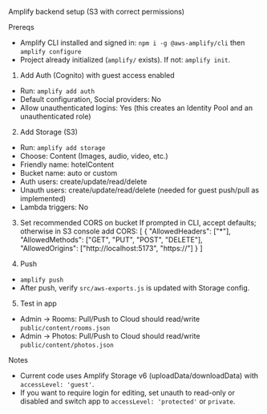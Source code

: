 Amplify backend setup (S3 with correct permissions)

Prereqs
- Amplify CLI installed and signed in: `npm i -g @aws-amplify/cli` then `amplify configure`
- Project already initialized (`amplify/` exists). If not: `amplify init`.

1) Add Auth (Cognito) with guest access enabled
- Run: `amplify add auth`
- Default configuration, Social providers: No
- Allow unauthenticated logins: Yes (this creates an Identity Pool and an unauthenticated role)

2) Add Storage (S3)
- Run: `amplify add storage`
- Choose: Content (Images, audio, video, etc.)
- Friendly name: hotelContent
- Bucket name: auto or custom
- Auth users: create/update/read/delete
- Unauth users: create/update/read/delete (needed for guest push/pull as implemented)
- Lambda triggers: No

3) Set recommended CORS on bucket
If prompted in CLI, accept defaults; otherwise in S3 console add CORS:
[
  {
    "AllowedHeaders": ["*"],
    "AllowedMethods": ["GET", "PUT", "POST", "DELETE"],
    "AllowedOrigins": ["http://localhost:5173", "https://<your-domain>"]
  }
]

4) Push
- `amplify push`
- After push, verify `src/aws-exports.js` is updated with Storage config.

5) Test in app
- Admin → Rooms: Pull/Push to Cloud should read/write `public/content/rooms.json`
- Admin → Photos: Pull/Push to Cloud should read/write `public/content/photos.json`

Notes
- Current code uses Amplify Storage v6 (uploadData/downloadData) with `accessLevel: 'guest'`.
- If you want to require login for editing, set unauth to read-only or disabled and switch app to `accessLevel: 'protected'` or `private`.
